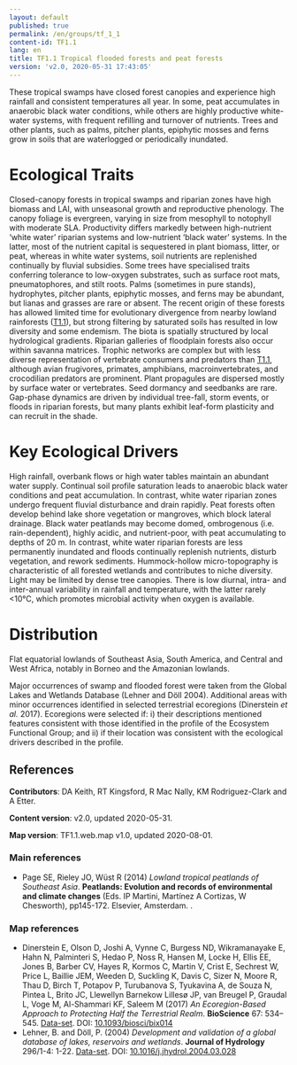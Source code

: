 ```yaml
---
layout: default
published: true
permalink: /en/groups/tf_1_1
content-id: TF1.1
lang: en
title: TF1.1 Tropical flooded forests and peat forests
version: 'v2.0, 2020-05-31 17:43:05'
---
```


These tropical swamps have closed forest canopies and experience high rainfall and consistent temperatures all year. In some, peat accumulates in anaerobic black water conditions, while others are highly productive white-water systems, with frequent refilling and turnover of nutrients. Trees and other plants, such as palms, pitcher plants, epiphytic mosses and ferns grow in soils that are waterlogged or periodically inundated.

# Ecological Traits
 
Closed-canopy forests in tropical swamps and riparian zones have high biomass and LAI, with unseasonal growth and reproductive phenology. The canopy foliage is evergreen, varying in size from mesophyll to notophyll with moderate SLA. Productivity differs markedly between high-nutrient ‘white water’ riparian systems and low-nutrient ‘black water’ systems. In the latter, most of the nutrient capital is sequestered in plant biomass, litter, or peat, whereas in white water systems, soil nutrients are replenished continually by fluvial subsidies. Some trees have specialised traits conferring tolerance to low-oxygen substrates, such as surface root mats, pneumatophores, and stilt roots. Palms (sometimes in pure stands), hydrophytes, pitcher plants, epiphytic mosses, and ferns may be abundant, but lianas and grasses are rare or absent. The recent origin of these forests has allowed limited time for evolutionary divergence from nearby lowland rainforests ([T1.1](/explore/groups/T1.1)), but strong filtering by saturated soils has resulted in low diversity and some endemism. The biota is spatially structured by local hydrological gradients. Riparian galleries of floodplain forests also occur within savanna matrices. Trophic networks are complex but with less diverse representation of vertebrate consumers and predators than [T1.1](/explore/groups/T1.1), although avian frugivores, primates, amphibians, macroinvertebrates, and crocodilian predators are prominent. Plant propagules are dispersed mostly by surface water or vertebrates. Seed dormancy and seedbanks are rare. Gap-phase dynamics are driven by individual tree-fall, storm events, or floods in riparian forests, but many plants exhibit leaf-form plasticity and can recruit in the shade.
 
# Key Ecological Drivers
 
High rainfall, overbank flows or high water tables maintain an abundant water supply. Continual soil profile saturation leads to anaerobic black water conditions and peat accumulation. In contrast, white water riparian zones undergo frequent fluvial disturbance and drain rapidly. Peat forests often develop behind lake shore vegetation or mangroves, which block lateral drainage. Black water peatlands may become domed, ombrogenous (i.e. rain-dependent), highly acidic, and nutrient-poor, with peat accumulating to depths of 20 m. In contrast, white water riparian forests are less permanently inundated and floods continually replenish nutrients, disturb vegetation, and rework sediments. Hummock-hollow micro-topography is characteristic of all forested wetlands and contributes to niche diversity. Light may be limited by dense tree canopies. There is low diurnal, intra- and inter-annual variability in rainfall and temperature, with the latter rarely <10°C, which promotes microbial activity when oxygen is available.
 
# Distribution
 
Flat equatorial lowlands of Southeast Asia, South America, and Central and West Africa, notably in Borneo and the Amazonian lowlands.

Major occurrences of swamp and flooded forest were taken from the Global Lakes and Wetlands Database (Lehner and Döll 2004). Additional areas with minor occurrences identified in selected terrestrial ecoregions (Dinerstein _et al._ 2017). Ecoregions were selected if: i) their descriptions mentioned features consistent with those identified in the profile of the Ecosystem Functional Group; and ii) if their location was consistent with the ecological drivers described in the profile. 

## References

**Contributors**: DA Keith, RT Kingsford, R Mac Nally, KM Rodriguez-Clark and A Etter.

**Content version**: v2.0, updated 2020-05-31.

**Map version**: TF1.1.web.map v1.0, updated 2020-08-01.

### Main references
* Page SE, Rieley JO, Wüst R  (2014) *Lowland tropical peatlands of Southeast Asia*. **Peatlands: Evolution and records of environmental and climate changes** (Eds. IP Martini, Martínez A Cortizas, W Chesworth), pp145-172. Elsevier, Amsterdam. .

### Map references
* Dinerstein E, Olson D, Joshi A, Vynne C, Burgess ND, Wikramanayake E, Hahn N, Palminteri S, Hedao P, Noss R, Hansen M, Locke H, Ellis EE, Jones B, Barber CV, Hayes R, Kormos C, Martin V, Crist E, Sechrest W, Price L, Baillie JEM, Weeden D, Suckling K, Davis C, Sizer N, Moore R, Thau D, Birch T, Potapov P, Turubanova S, Tyukavina A, de Souza N, Pintea L, Brito JC, Llewellyn Barnekow Lillesø JP, van Breugel P, Graudal L, Voge M, Al-Shammari KF, Saleem M  (2017) *An Ecoregion-Based Approach to Protecting Half the Terrestrial Realm*. **BioScience** 67: 534–545. [Data-set](https://ecoregions2017.appspot.com/). DOI: [10.1093/biosci/bix014](http://doi.org/10.1093/biosci/bix014)
* Lehner, B. and Döll, P.  (2004) *Development and validation of a global database of lakes, reservoirs and wetlands*. **Journal of Hydrology** 296/1-4: 1-22. [Data-set](https://www.worldwildlife.org/pages/global-lakes-and-wetlands-database). DOI: [10.1016/j.jhydrol.2004.03.028](http://doi.org/10.1016/j.jhydrol.2004.03.028)
